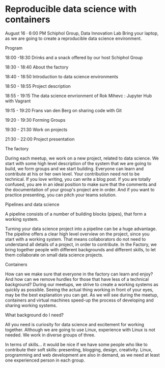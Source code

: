 # Reproducible data science with containers
August 16 · 6:00 PM
Schiphol Group, Data Innovation Lab
Bring your laptop, as we are going to create a reproducible data science environment. 

Program

18:00 -18:30 Drinks and a snack offered by our host Schiphol Group 

18:30 - 18:40 About the factory 

18:40 - 18:50 Introduction to data science environments 

18:50 - 18:55 Project description 

18:55 - 19:15 The data science envrionment of Rok Mihevc : Jupyter Hub with Vagrant

19:15 - 19:20 Frans van den Berg on sharing code with Git

19:20 - 19:30 Forming Groups 

19:30 - 21:30 Work on projects 

21:30 - 22:00 Project presentation



The factory

During each meetup, we work on a new project, related to data science. We start with some high level description of the system that we are going to build, we form groups and we start building. Everyone can learn and contribute at his or her own level. Your contribution need not to be technical. If you love writing, you can write a blog post. If you are totally  confused, you are in an ideal position to make sure that the comments and the documentation of your group's project are in order. And if you want to practice presenting, you can pitch your teams solution. 


Pipelines and data science 

A pipeline consists of a number of building blocks (pipes), that form a working system. 

Turning your data science project into a pipeline can be a huge advantage. The pipeline offers a clear high level overview on the project, since you start with a working system. That means collaborators do not need to understand all details of a project, in order to contribute.  In the Factory, we bring together people with different backgrounds and different skills, to let them collaborate on small data science projects. 


Containers 

How can we make sure that everyone in the factory can learn and enjoy?  And how can we remove hurdles for those that have less of a technical background? During our meetups, we strive to create a working systems as quickly as possible. Seeing the actual thing working in front of your eyes, may be the best explanation you can get. As we will see during the meetup, containers and virtual machines speed-up the process of developing and sharing working systems. 


What background do I need?

All you need is curiosity for data science and excitement for working together.  Although we are going to use Linux, experience with Linux is not needed. We work in diverse groups of three. 

In terms of skills... it would be nice if we have some people who like to contribute their soft skills: presenting, blogging, design, creativity. Linux, programming and web development are also in demand, as we need at least one experienced person in each group. 

